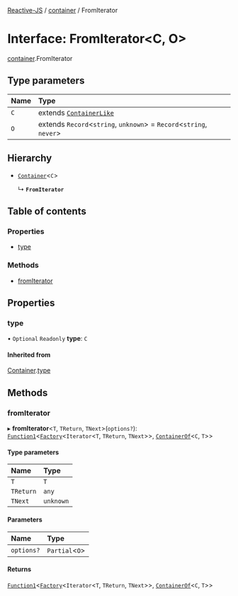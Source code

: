[Reactive-JS](../README.md) / [container](../modules/container.md) / FromIterator

# Interface: FromIterator<C, O\>

[container](../modules/container.md).FromIterator

## Type parameters

| Name | Type |
| :------ | :------ |
| `C` | extends [`ContainerLike`](container.ContainerLike.md) |
| `O` | extends `Record`<`string`, `unknown`\> = `Record`<`string`, `never`\> |

## Hierarchy

- [`Container`](container.Container.md)<`C`\>

  ↳ **`FromIterator`**

## Table of contents

### Properties

- [type](container.FromIterator.md#type)

### Methods

- [fromIterator](container.FromIterator.md#fromiterator)

## Properties

### type

• `Optional` `Readonly` **type**: `C`

#### Inherited from

[Container](container.Container.md).[type](container.Container.md#type)

## Methods

### fromIterator

▸ **fromIterator**<`T`, `TReturn`, `TNext`\>(`options?`): [`Function1`](../modules/functions.md#function1)<[`Factory`](../modules/functions.md#factory)<`Iterator`<`T`, `TReturn`, `TNext`\>\>, [`ContainerOf`](../modules/container.md#containerof)<`C`, `T`\>\>

#### Type parameters

| Name | Type |
| :------ | :------ |
| `T` | `T` |
| `TReturn` | `any` |
| `TNext` | `unknown` |

#### Parameters

| Name | Type |
| :------ | :------ |
| `options?` | `Partial`<`O`\> |

#### Returns

[`Function1`](../modules/functions.md#function1)<[`Factory`](../modules/functions.md#factory)<`Iterator`<`T`, `TReturn`, `TNext`\>\>, [`ContainerOf`](../modules/container.md#containerof)<`C`, `T`\>\>

